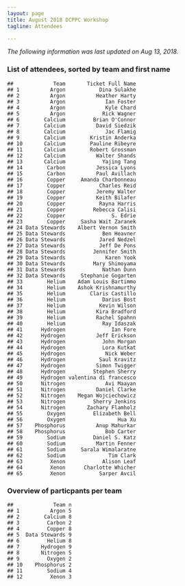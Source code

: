 ```yaml
---
layout: page
title: August 2018 DCPPC Workshop 
tagline: Attendees

---
```


*The following information was last updated on Aug 13, 2018.*

### List of attendees, sorted by team and first name

    ##             Team       Ticket Full Name
    ## 1          Argon           Dina Sulakhe
    ## 2          Argon          Heather Harty
    ## 3          Argon             Ian Foster
    ## 4          Argon             Kyle Chard
    ## 5          Argon            Rick Wagner
    ## 6        Calcium         Brian O'Connor
    ## 7        Calcium          David Siedzik
    ## 8        Calcium             Jac Flamig
    ## 9        Calcium        Kristin Anderka
    ## 10       Calcium        Pauline Ribeyre
    ## 11       Calcium        Robert Grossman
    ## 12       Calcium          Walter Shands
    ## 13       Calcium            Yajing Tang
    ## 14        Carbon          Jessica Lyons
    ## 15        Carbon          Paul Avillach
    ## 16        Copper     Amanda Charbonneau
    ## 17        Copper           Charles Reid
    ## 18        Copper          Jeremy Walter
    ## 19        Copper          Keith Bilafer
    ## 20        Copper           Rayna Harris
    ## 21        Copper         Rebecca Calisi
    ## 22        Copper               S. Edrie
    ## 23        Copper     Sasha Wait Zaranek
    ## 24 Data Stewards    Albert Vernon Smith
    ## 25 Data Stewards            Ben Heavner
    ## 26 Data Stewards           Jared Nedzel
    ## 27 Data Stewards           Jeff De Pons
    ## 28 Data Stewards         Jennifer Smith
    ## 29 Data Stewards             Karen Yook
    ## 30 Data Stewards         Mary Shimoyama
    ## 31 Data Stewards            Nathan Dunn
    ## 32 Data Stewards     Stephanie Gogarten
    ## 33        Helium    Adam Louis Bartimmo
    ## 34        Helium    Ashok Krishnamurthy
    ## 35        Helium        Claris Castillo
    ## 36        Helium            Darius Bost
    ## 37        Helium           Kevin Wilson
    ## 38        Helium          Kira Bradford
    ## 39        Helium          Rachel Spahnn
    ## 40        Helium            Ray Idaszak
    ## 41      Hydrogen               Ian Fore
    ## 42      Hydrogen          Jeff Erickson
    ## 43      Hydrogen            John Morgan
    ## 44      Hydrogen            Lora Kutkat
    ## 45      Hydrogen             Nick Weber
    ## 46      Hydrogen           Saul Kravitz
    ## 47      Hydrogen          Simon Twigger
    ## 48      Hydrogen         Stephen Sherry
    ## 49      Hydrogen valentina di francesco
    ## 50      Nitrogen             Avi Maayan
    ## 51      Nitrogen          Daniel Clarke
    ## 52      Nitrogen    Megan Wojciechowicz
    ## 53      Nitrogen         Sherry Jenkins
    ## 54      Nitrogen       Zachary Flamholz
    ## 55        Oxygen         Elizabeth Bell
    ## 56        Oxygen                 Hua Xu
    ## 57    Phosphorus          Anup Mahurkar
    ## 58    Phosphorus             Bob Carter
    ## 59        Sodium         Daniel S. Katz
    ## 60        Sodium          Martin Fenner
    ## 61        Sodium     Sarala Wimalaratne
    ## 62        Sodium              Tim Clark
    ## 63         Xenon            Alison Leaf
    ## 64         Xenon      Charlotte Whicher
    ## 65         Xenon           Sarper Avcil

### Overview of particpants per team

    ##             Team n
    ## 1          Argon 5
    ## 2        Calcium 8
    ## 3         Carbon 2
    ## 4         Copper 8
    ## 5  Data Stewards 9
    ## 6         Helium 8
    ## 7       Hydrogen 9
    ## 8       Nitrogen 5
    ## 9         Oxygen 2
    ## 10    Phosphorus 2
    ## 11        Sodium 4
    ## 12         Xenon 3